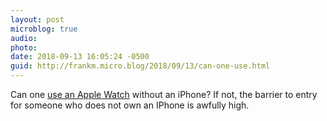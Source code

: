 ```yaml
---
layout: post
microblog: true
audio: 
photo: 
date: 2018-09-13 16:05:24 -0500
guid: http://frankm.micro.blog/2018/09/13/can-one-use.html
---
```

Can one [use an Apple Watch](https://www.zdnet.com/article/apple-finally-moves-beyond-the-shadow-of-steve-jobs-with-a-truly-life-changing-product/?ftag=TREc64629f&bhid=22245710784390860490896261461221) without an iPhone? If not, the barrier to entry for someone who does not own an IPhone is awfully high. 

